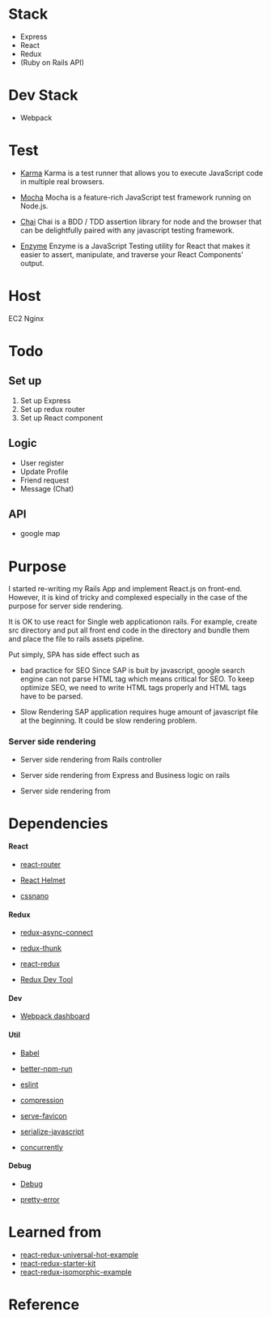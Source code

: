 # Stack
- Express
- React
- Redux
- (Ruby on Rails API) 

# Dev Stack
- Webpack

# Test
- [Karma](https://karma-runner.github.io/1.0/index.html)
Karma is a test runner that allows you to execute JavaScript code in multiple real browsers.
- [Mocha](https://mochajs.org/)
Mocha is a feature-rich JavaScript test framework running on Node.js.

- [Chai](http://chaijs.com/)
Chai is a BDD / TDD assertion library for node and the browser that can be delightfully paired with any javascript testing framework.

- [Enzyme](https://github.com/airbnb/enzyme)
Enzyme is a JavaScript Testing utility for React that makes it easier to assert, manipulate, and traverse your React Components' output.

# Host
EC2
Nginx

# Todo
## Set up
1. Set up Express
2. Set up redux router
3. Set up React component

## Logic
- User register
- Update Profile
- Friend request
- Message (Chat)

## API
- google map



# Purpose
I started re-writing my Rails App and implement React.js on front-end. However, it is kind of tricky and complexed especially in the case of the purpose for server side rendering. 

It is OK to use react for Single web applicationon rails. For example, create src directory and put all front end code in the directory and bundle them and place the file to rails assets pipeline.

Put simply, SPA has side effect such as 

- bad practice for SEO
Since SAP is buit by javascript, google search engine can not parse HTML tag which means critical for SEO. To keep optimize SEO, we need to write HTML tags properly and HTML tags have to be parsed.

- Slow Rendering
SAP application requires huge amount of javascript file at the beginning. It could be slow rendering problem.

### Server side rendering

- Server side rendering from Rails controller

- Server side rendering from Express and Business logic on rails

- Server side rendering from 



# Dependencies

#### React 

- [react-router]()

- [React Helmet](https://github.com/nfl/react-helmet)

- [cssnano](https://github.com/ben-eb/cssnano)

#### Redux

- [redux-async-connect]()

- [redux-thunk]()

- [react-redux]()

- [Redux Dev Tool](https://github.com/zalmoxisus/redux-devtools-extension#usage)

#### Dev

- [Webpack dashboard]()

#### Util
- [Babel]()

- [better-npm-run]()

- [eslint]()

- [compression](https://github.com/expressjs/compression)

- [serve-favicon]()

- [serialize-javascript](https://github.com/yahoo/serialize-javascript)

- [concurrently](https://github.com/kimmobrunfeldt/concurrently)


#### Debug

- [Debug](https://github.com/visionmedia/debug)

- [pretty-error](https://github.com/AriaMinaei/pretty-error)

# Learned from

- [react-redux-universal-hot-example](https://github.com/erikras/react-redux-universal-hot-example/tree/master/src)
- [react-redux-starter-kit](https://github.com/davezuko/react-redux-starter-kit)
- [react-redux-isomorphic-example](https://github.com/coodoo/react-redux-isomorphic-example)


# Reference


